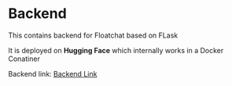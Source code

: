 # Backend
<p>This contains backend for Floatchat based on FLask</p>
<p>It is deployed on <b>Hugging Face</b> which internally works in a Docker Conatiner</p>
<p>Backend link: <a href="https://huggingface.co/spaces/Suyash1120/backend/tree/main">Backend Link</a></p>
